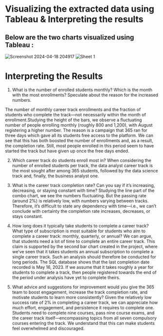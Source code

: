 # Visualizing the extracted data using Tableau & Interpreting the results

## Below are the two charts visualized using Tableau : 

![Screenshot 2024-04-18 204917](https://github.com/sohang05/Career-Track-Analysis-Using-SQL-and-Tableau/assets/73344291/a139d4f1-d445-4e22-90dc-bc9621bf3068)
![Sheet 1](https://github.com/sohang05/Career-Track-Analysis-Using-SQL-and-Tableau/assets/73344291/bbb70ac7-e99a-46d6-baba-cf0ac3f3ffcb)

# Interpreting the Results

1. What is the number of enrolled students monthly? Which is the month with the most enrollments? Speculate about the reason for the increased numbers.

The number of monthly career track enrollments and the fraction of students who complete the track—not necessarily within the month of enrollment.Studying the height of 
the bars, we observe a fluctuating number of people enrolling monthly (roughly 800 and 1,200), with August registering a higher number. The reason is a campaign that 365
ran for three days which gave all its students free access to the platform. We can see that this has both boosted the number of enrollments and, as a result, the completion
rate. Still, most people enrolled in this period seem to have started the track but have given up once the free days ended.

2. Which career track do students enroll most in?
When considering the number of enrolled students per track, the data analyst career track is the most sought after among 365 students, followed by the data science track 
and, finally, the business analyst one.

3. What is the career track completion rate? Can you say if it’s increasing, decreasing, or staying constant with time?
Studying the line part of the combo chart, we see the numbers fluctuating. But the passing rate (around 2%) is relatively low, with numbers varying between tracks. 
Therefore, it’s difficult to state any dependency with time—i.e., we can’t conclude with certainty the completion rate increases, decreases, or stays constant.

4. How long does it typically take students to complete a career track? What type of subscription is most suitable for students who aim to complete a career track: monthly, quarterly, or annual?
We can argue, that students need a lot of time to complete an entire career track. This claim is supported by the second bar chart created in the project, where we’ve seen that it takes students
an annual subscription to complete a single career track. Such an analysis should therefore be conducted for long periods. The SQL database shows that the last completion date recorded is May 16, 2023.
If we assume that it takes roughly a year for students to complete a track, then people registered towards the end of the period under analysis have yet to complete theirs.

5. What advice and suggestions for improvement would you give the 365 team to boost engagement, increase the track completion rate, and motivate students to learn more consistently? 
Given the relatively low success rate of 2% in completing a career track, we can appreciate how much effort, engagement, and persistence it requires to complete one. Students need to complete nine courses,
pass nine course exams, and the career track itself—encompassing topics from all seven compulsory courses entering the track. We understand that this can make students feel overwhelmed and discouraged.
